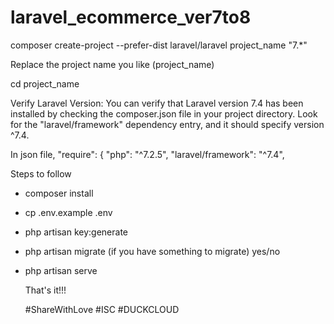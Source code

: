 # laravel_ecommerce_ver7to8



composer create-project --prefer-dist laravel/laravel project_name "7.*"

Replace the project name you like (project_name)

cd project_name

Verify Laravel Version: You can verify that Laravel version 7.4 has been installed by checking the composer.json file in your project directory. Look for the "laravel/framework" dependency entry, and it should specify version ^7.4.

In json file, 
"require": {
 "php": "^7.2.5",
 "laravel/framework": "^7.4",


Steps to follow
 - composer install
 - cp .env.example .env
 - php artisan key:generate
 - php artisan migrate (if you have something to migrate) yes/no
 - php artisan serve

   That's it!!!

   #ShareWithLove
   #ISC #DUCKCLOUD
